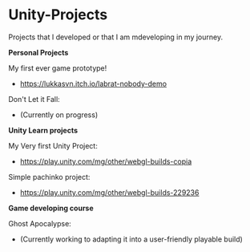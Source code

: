 # Unity-Projects
Projects that I developed or that I am mdeveloping in my journey.

__Personal Projects__

My first ever game prototype!
- https://lukkasvn.itch.io/labrat-nobody-demo

Don't Let it Fall:
- (Currently on progress)

__Unity Learn projects__

My Very first Unity Project:
  - https://play.unity.com/mg/other/webgl-builds-copia

Simple pachinko project:
  - https://play.unity.com/mg/other/webgl-builds-229236

__Game developing course__

Ghost Apocalypse:

- (Currently working to adapting it into a user-friendly playable build)